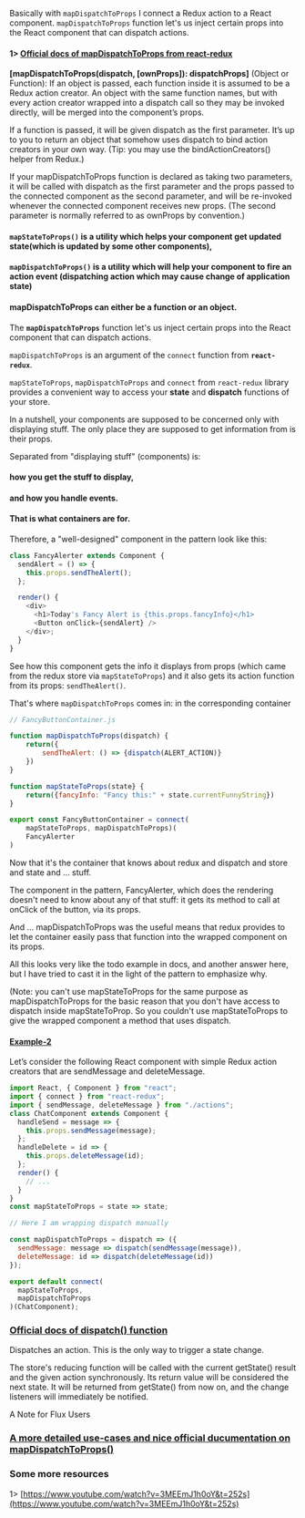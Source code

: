 Basically with `mapDispatchToProps` I connect a Redux action to a React component. `mapDispatchToProps` function let's us inject certain props into the React component that can dispatch actions.

#### 1> [Official docs of mapDispatchToProps from react-redux](https://github.com/reduxjs/react-redux/blob/master/docs/api.md#connectmapstatetoprops-mapdispatchtoprops-mergeprops-options)

**[mapDispatchToProps(dispatch, [ownProps]): dispatchProps]** (Object or Function): If an object is passed, each function inside it is assumed to be a Redux action creator. An object with the same function names, but with every action creator wrapped into a dispatch call so they may be invoked directly, will be merged into the component’s props.

If a function is passed, it will be given dispatch as the first parameter. It’s up to you to return an object that somehow uses dispatch to bind action creators in your own way. (Tip: you may use the bindActionCreators() helper from Redux.)

If your mapDispatchToProps function is declared as taking two parameters, it will be called with dispatch as the first parameter and the props passed to the connected component as the second parameter, and will be re-invoked whenever the connected component receives new props. (The second parameter is normally referred to as ownProps by convention.)

#### `mapStateToProps()` is a utility which helps your component get updated state(which is updated by some other components),

#### `mapDispatchToProps()` is a utility which will help your component to fire an action event (dispatching action which may cause change of application state)

#### mapDispatchToProps can either be a function or an object.

The **`mapDispatchToProps`** function let's us inject certain props into the React component that can dispatch actions.

`mapDispatchToProps` is an argument of the `connect` function from **`react-redux`**.

`mapStateToProps`, `mapDispatchToProps` and `connect` from `react-redux` library provides a convenient way to access your **state** and **dispatch** functions of your store.

In a nutshell, your components are supposed to be concerned only with displaying stuff. The only place they are supposed to get information from is their props.

Separated from "displaying stuff" (components) is:

#### how you get the stuff to display,

#### and how you handle events.

#### That is what containers are for.

Therefore, a "well-designed" component in the pattern look like this:

```js
class FancyAlerter extends Component {
  sendAlert = () => {
    this.props.sendTheAlert();
  };

  render() {
    <div>
      <h1>Today's Fancy Alert is {this.props.fancyInfo}</h1>
      <Button onClick={sendAlert} />
    </div>;
  }
}
```

See how this component gets the info it displays from props (which came from the redux store via `mapStateToProps`) and it also gets its action function from its props: `sendTheAlert()`.

That's where `mapDispatchToProps` comes in: in the corresponding container

```js
// FancyButtonContainer.js

function mapDispatchToProps(dispatch) {
    return({
        sendTheAlert: () => {dispatch(ALERT_ACTION)}
    })
}

function mapStateToProps(state} {
    return({fancyInfo: "Fancy this:" + state.currentFunnyString})
}

export const FancyButtonContainer = connect(
    mapStateToProps, mapDispatchToProps)(
    FancyAlerter
)
```

Now that it's the container that knows about redux and dispatch and store and state and ... stuff.

The component in the pattern, FancyAlerter, which does the rendering doesn't need to know about any of that stuff: it gets its method to call at onClick of the button, via its props.

And ... mapDispatchToProps was the useful means that redux provides to let the container easily pass that function into the wrapped component on its props.

All this looks very like the todo example in docs, and another answer here, but I have tried to cast it in the light of the pattern to emphasize why.

(Note: you can't use mapStateToProps for the same purpose as mapDispatchToProps for the basic reason that you don't have access to dispatch inside mapStateToProp. So you couldn't use mapStateToProps to give the wrapped component a method that uses dispatch.

#### [Example-2](https://blog.benestudio.co/5-ways-to-connect-redux-actions-3f56af4009c8)

Let’s consider the following React component with simple Redux action creators that are sendMessage and deleteMessage.

```js
import React, { Component } from "react";
import { connect } from "react-redux";
import { sendMessage, deleteMessage } from "./actions";
class ChatComponent extends Component {
  handleSend = message => {
    this.props.sendMessage(message);
  };
  handleDelete = id => {
    this.props.deleteMessage(id);
  };
  render() {
    // ...
  }
}
const mapStateToProps = state => state;

// Here I am wrapping dispatch manually

const mapDispatchToProps = dispatch => ({
  sendMessage: message => dispatch(sendMessage(message)),
  deleteMessage: id => dispatch(deleteMessage(id))
});

export default connect(
  mapStateToProps,
  mapDispatchToProps
)(ChatComponent);
```

### [Official docs of dispatch() function](https://redux.js.org/api/store#dispatch)

Dispatches an action. This is the only way to trigger a state change.

The store's reducing function will be called with the current getState() result and the given action synchronously. Its return value will be considered the next state. It will be returned from getState() from now on, and the change listeners will immediately be notified.

A Note for Flux Users

### [A more detailed use-cases and nice official ducumentation on mapDispatchToProps()](https://gist.github.com/heygrady/c6c17fc7cbdd978f93a746056f618552)

### Some more resources

1> [https://www.youtube.com/watch?v=3MEEmJ1h0oY&t=252s](https://www.youtube.com/watch?v=3MEEmJ1h0oY&t=252s)
